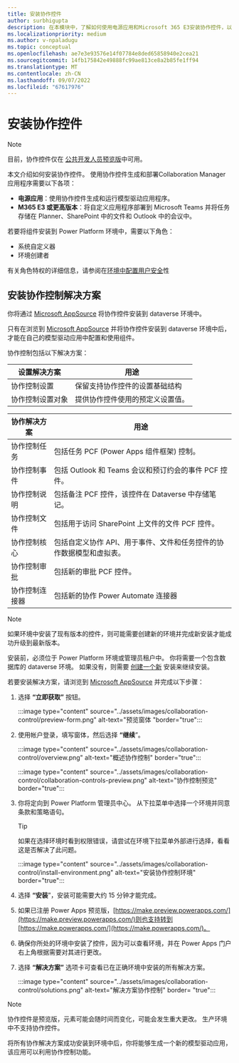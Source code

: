 ```yaml
---
title: 安装协作控件
author: surbhigupta
description: 在本模块中，了解如何使用电源应用和Microsoft 365 E3安装协作控件，以及如何安装协作控制解决方案。
ms.localizationpriority: medium
ms.author: v-npaladugu
ms.topic: conceptual
ms.openlocfilehash: ae7e3e93576e14f07784e8ded65858940e2cea21
ms.sourcegitcommit: 14fb175842e49888fc99ae813ce8a2b85fe1ff94
ms.translationtype: MT
ms.contentlocale: zh-CN
ms.lasthandoff: 09/07/2022
ms.locfileid: "67617976"
---
```

# <a name="install-collaboration-controls"></a>安装协作控件

> [!NOTE]
> 目前，协作控件仅在 [公共开发人员预览版](~/resources/dev-preview/developer-preview-intro.md)中可用。

本文介绍如何安装协作控件。 使用协作控件生成和部署Collaboration Manager应用程序需要以下各项：

* **电源应用**：使用协作控件生成和运行模型驱动应用程序。
* **M365 E3 或更高版本**：将自定义应用程序部署到 Microsoft Teams 并将任务存储在 Planner、SharePoint 中的文件和 Outlook 中的会议中。

若要将组件安装到 Power Platform 环境中，需要以下角色：

* 系统自定义器
* 环境创建者

有关角色特权的详细信息，请参阅在[环境中配置用户安全](/power-platform/admin/database-security#predefined-security-roles)性

## <a name="install-the-collaboration-controls-solutions"></a>安装协作控制解决方案

你将通过 [Microsoft AppSource](https://appsource.microsoft.com/en-us/product/dynamics-365/mscm.collaboration-toolkit-preview?flightCodes=collaborationcontrols&signInModalType=2&ctaType=1) 将协作控件安装到 dataverse 环境中。


只有在浏览到 [Microsoft AppSource](https://appsource.microsoft.com/en-us/product/dynamics-365/mscm.collaboration-toolkit-preview?flightCodes=collaborationcontrols&signInModalType=2&ctaType=1)  并将协作控件安装到 dataverse 环境中后，才能在自己的模型驱动应用中配置和使用组件。

协作控制包括以下解决方案：

|**设置解决方案** | **用途** |
|---|---|
| 协作控制设置 | 保留支持协作控件的设置基础结构 |
| 协作控制设置对象 | 提供协作控件使用的预定义设置值。|

|**协作解决方案** | **用途** |
|---|---|
| 协作控制任务  | 包括任务 PCF (Power Apps 组件框架) 控制。 |
| 协作控制事件 | 包括 Outlook 和 Teams 会议和预订约会的事件 PCF 控件。 |
| 协作控制说明 | 包括备注 PCF 控件，该控件在 Dataverse 中存储笔记。 |
| 协作控制文件 | 包括用于访问 SharePoint 上文件的文件 PCF 控件。 |
| 协作控制核心 |包括自定义协作 API、用于事件、文件和任务控件的协作数据模型和虚拟表。 |
| 协作控制审批 | 包括新的审批 PCF 控件。 |
| 协作控制连接器 | 包括新的协作 Power Automate 连接器 |

> [!NOTE]
> 如果环境中安装了现有版本的控件，则可能需要创建新的环境并完成新安装才能成功升级到最新版本。

安装前，必须位于 Power Platform 环境或管理员租户中。 你将需要一个包含数据库的 dataverse 环境。 如果没有，则需要 [创建一个新](/power-platform/admin/create-environment) 安装来继续安装。

若要安装解决方案，请浏览到 [Microsoft AppSource](https://appsource.microsoft.com/en-us/product/dynamics-365/mscm.collaboration-toolkit-preview?flightCodes=collaborationcontrols&signInModalType=2&ctaType=1) 并完成以下步骤：

1. 选择 **“立即获取”** 按钮。

   :::image type="content" source="../assets/images/collaboration-control/preview-form.png" alt-text="预览窗体 "border="true":::

1. 使用帐户登录，填写窗体，然后选择 **“继续**”。

   :::image type="content" source="../assets/images/collaboration-control/overview.png" alt-text="概述协作控制" border="true":::

   :::image type="content" source="../assets/images/collaboration-control/collaboration-controls-preview.png" alt-text="协作控制预览" border="true":::

1. 你将定向到 Power Platform 管理员中心。 从下拉菜单中选择一个环境并同意条款和策略语句。

   > [!TIP]
   > 如果在选择环境时看到权限错误，请尝试在环境下拉菜单外部进行选择，看看这是否解决了此问题。

   :::image type="content" source="../assets/images/collaboration-control/install-environment.png" alt-text="安装协作控制环境" border="true":::

1. 选择 **“安装**”，安装可能需要大约 15 分钟才能完成。

1. 如果已注册 Power Apps 预览版，[https://make.preview.powerapps.com/](https://make.preview.powerapps.com/)则也支持转到[https://make.powerapps.com/](https://make.powerapps.com/)。

1. 确保你所处的环境中安装了控件，因为可以查看环境，并在 Power Apps 门户右上角根据需要对其进行更改。

1. 选择 **“解决方案”** 选项卡可查看已在正确环境中安装的所有解决方案。

   :::image type="content" source="../assets/images/collaboration-control/solutions.png" alt-text="解决方案协作控制" border= "true":::

> [!NOTE]
> 协作控件是预览版，元素可能会随时间而变化，可能会发生重大更改。 生产环境中不支持协作控件。

将所有协作解决方案成功安装到环境中后，你将能够生成一个新的模型驱动应用，该应用可以利用协作控制功能。

